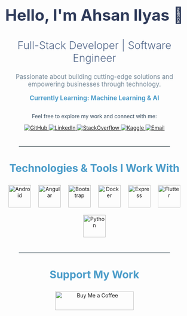 <div align="center">
  <h1 style="font-size: 3em; font-weight: bold; color: #2e3a59;">Hello, I'm Ahsan Ilyas 👋</h1>
  <h2 style="font-size: 2em; font-weight: 300; color: #53688a;">Full-Stack Developer | Software Engineer</h2>
  <p style="font-size: 1.2em; color: #7a8d9c; margin-top: 20px;">Passionate about building cutting-edge solutions and empowering businesses through technology.</p>
  
  <p style="font-size: 1.2em; color: #4b9cc9; font-weight: bold; margin-top: 15px;">Currently Learning: Machine Learning & AI</p>
  
  <div>
    <p style="font-size: 1em; color: #344a5c; margin-top: 30px;">Feel free to explore my work and connect with me:</p>
    <div>
      <a href="https://github.com/AhsanLozaa" target="_blank">
        <img src="https://img.shields.io/badge/GitHub-%23000000.svg?&style=for-the-badge&logo=github&logoColor=white" alt="GitHub" />
      </a>
      <a href="https://linkedin.com/in/m-ahsan-ilyas" target="_blank">
        <img src="https://img.shields.io/badge/LinkedIn-%230077B5.svg?&style=for-the-badge&logo=linkedin&logoColor=white" alt="LinkedIn" />
      </a>
      <a href="https://stackoverflow.com/users/ahsan-ilyas" target="_blank">
        <img src="https://img.shields.io/badge/StackOverflow-%23F48024.svg?&style=for-the-badge&logo=stack-overflow&logoColor=white" alt="StackOverflow" />
      </a>
      <a href="https://www.kaggle.com/ahsanilyas" target="_blank">
        <img src="https://img.shields.io/badge/Kaggle-%23007A8C.svg?&style=for-the-badge&logo=kaggle&logoColor=white" alt="Kaggle" />
      </a>
      <a href="mailto:ahsanmohamed97@gmail.com">
        <img src="https://img.shields.io/badge/Email-%23D14836.svg?&style=for-the-badge&logo=gmail&logoColor=white" alt="Email" />
      </a>
    </div>
  </div>
  
  <hr style="width: 80%; margin-top: 40px; border: 1px solid #d0e0e6;"/>
  
  <div style="margin-top: 40px;">
    <h3 style="font-size: 2em; color: #4b9cc9;">Technologies & Tools I Work With</h3>
    <div style="display: flex; flex-wrap: wrap; justify-content: center; gap: 20px;">
      <a href="https://developer.android.com" target="_blank"><img src="https://img.icons8.com/ios/452/android-os.png" alt="Android" width="60" height="60" /></a>
      <a href="https://angular.io" target="_blank"><img src="https://img.icons8.com/ios/452/angularjs.png" alt="Angular" width="60" height="60" /></a>
      <a href="https://getbootstrap.com" target="_blank"><img src="https://img.icons8.com/ios/452/bootstrap.png" alt="Bootstrap" width="60" height="60" /></a>
      <a href="https://www.docker.com/" target="_blank"><img src="https://img.icons8.com/ios/452/docker.png" alt="Docker" width="60" height="60" /></a>
      <a href="https://expressjs.com" target="_blank"><img src="https://img.icons8.com/ios/452/express.png" alt="Express" width="60" height="60" /></a>
      <a href="https://flutter.dev" target="_blank"><img src="https://img.icons8.com/ios/452/flutter.png" alt="Flutter" width="60" height="60" /></a>
      <a href="https://www.python.org" target="_blank"><img src="https://img.icons8.com/ios/452/python.png" alt="Python" width="60" height="60" /></a>
    </div>
  </div>
  
  <hr style="width: 80%; margin-top: 40px; border: 1px solid #d0e0e6;"/>
  
  <div style="margin-top: 40px;">
    <h3 style="font-size: 2em; color: #4b9cc9;">Support My Work</h3>
    <a href="https://www.buymeacoffee.com/ahsanilyas">
      <img src="https://cdn.buymeacoffee.com/buttons/v2/default-yellow.png" height="50" width="210" alt="Buy Me a Coffee" />
    </a>
  </div>
</div>
